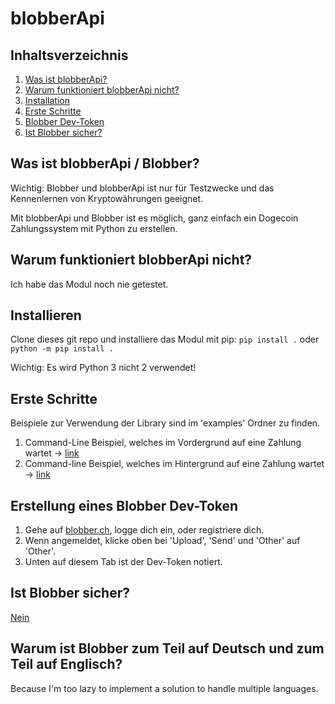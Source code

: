 # blobberApi


## Inhaltsverzeichnis
1. [Was ist blobberApi?](#exp)
1. [Warum funktioniert blobberApi nicht?](#why)
1. [Installation](#installation)
1. [Erste Schritte](#steps)
1. [Blobber Dev-Token](#key)
1. [Ist Blobber sicher?](#security)

## Was ist blobberApi / Blobber? <a name="exp"></a>
Wichtig: Blobber und blobberApi ist nur für Testzwecke und das Kennenlernen von Kryptowährungen geeignet.

Mit blobberApi und Blobber ist es möglich, ganz einfach ein Dogecoin Zahlungssystem mit Python zu erstellen.

## Warum funktioniert blobberApi nicht? <a name="why"></a>
Ich habe das Modul noch nie getestet.

## Installieren <a name="installation"></a>
Clone dieses git repo und installiere das Modul mit pip:
```pip install .``` oder ```python -m pip install .```

Wichtig: Es wird Python 3 nicht 2 verwendet!

## Erste Schritte <a name="steps"></a> 

Beispiele zur Verwendung der Library sind im 'examples' Ordner zu finden.

1. Command-Line Beispiel, welches im Vordergrund auf eine Zahlung wartet -> [link](https://github.com/Alone2/blobberApi/blob/master/examples/simpleCliExample.py)
1. Command-line Beispiel, welches im Hintergrund auf eine Zahlung wartet -> [link](https://github.com/Alone2/blobberApi/blob/master/examples/simpleCliExampleAsync.py )

## Erstellung eines Blobber Dev-Token <a name="key"></a>
1. Gehe auf [blobber.ch](https://blobber.ch), logge dich ein, oder registriere dich.
1. Wenn angemeldet, klicke oben bei 'Upload', 'Send' und 'Other' auf 'Other'. 
1. Unten auf diesem Tab ist der Dev-Token notiert.

## Ist Blobber sicher? <a name="security"></a>
[Nein](https://blobber.ch#news-BenutzenSieBlobberundDogecoinalsZahlungsmittelaufIhrerWebseite)

## Warum ist Blobber zum Teil auf Deutsch und zum Teil auf Englisch? 
Because I'm too lazy to implement a solution to handle multiple languages.
